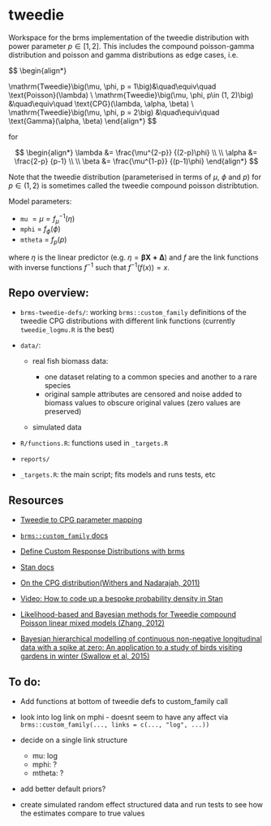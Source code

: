 # tweedie
Workspace for the brms implementation of the tweedie distribution with power parameter $p \in[1, 2]$. This includes the compound poisson-gamma distribution and poisson and gamma distributions as edge cases, i.e.

$$
\begin{align*}

\mathrm{Tweedie}\big(\mu, \phi, p = 1\big)&\quad\equiv\quad \text{Poisson}(\lambda) \\
\mathrm{Tweedie}\big(\mu, \phi, p\in (1, 2)\big) &\quad\equiv\quad  \text{CPG}(\lambda, \alpha, \beta) \\
\mathrm{Tweedie}\big(\mu, \phi, p = 2\big) &\quad\equiv\quad  \text{Gamma}(\alpha, \beta)
\end{align*}
$$

for

$$
\begin{align*}
\lambda &= \frac{\mu^{2-p}}
               {(2-p)\phi} \\ \\
\alpha &= \frac{2-p}
               {p-1}  \\ \\
\beta &= \frac{\mu^{1-p}}
              {(p-1)\phi}
\end{align*}
$$


Note that the tweedie distribution (parameterised in terms of $\mu$, $\phi$ and $p$) for  $p \in (1, 2)$ is sometimes called the tweedie compound poisson distribtution.



Model parameters: 

* `mu`  $= \mu = f^{-1}_\mu(\eta)$
* `mphi` = $f_\phi(\phi)$
* `mtheta` = $f_p(p)$

where $\eta$ is the linear predictor (e.g. $\eta = \pmb{\beta X + \Delta}$) and $f$ are the link functions with inverse functions $f^{-1}$ such that $f^{-1}\big(f(x)\big) = x$.


## Repo overview: 

* `brms-tweedie-defs/`: working `brms::custom_family` definitions of the tweedie CPG distributions with different link functions (currently `tweedie_logmu.R` is the best)

* `data/`: 

  - real fish biomass data:
      - one dataset relating to a common species and another to a rare species
      - original sample attributes are censored and noise added to biomass values to obscure original values (zero values are preserved)

  - simulated data

* `R/functions.R`: functions used in `_targets.R`

* `reports/`

* `_targets.R`: the main script; fits models and runs tests, etc


## Resources

* [Tweedie to CPG parameter mapping](https://en.wikipedia.org/wiki/Compound_Poisson_distribution#Compound_Poisson_Gamma_distribution)

* [`brms::custom_family` docs](https://paul-buerkner.github.io/brms/reference/custom_family.html)

* [Define Custom Response Distributions with brms](https://cran.r-project.org/web/packages/brms/vignettes/brms_customfamilies.html)

* [Stan docs](https://mc-stan.org/users/documentation/)

* [On the CPG distribution(Withers and Nadarajah, 2011)](https://www.kybernetika.cz/content/2011/1/15/paper.pdf)

* [Video: How to code up a bespoke probability density in Stan](https://www.youtube.com/watch?v=CMSMtcMYHdM)

* [Likelihood-based and Bayesian methods for Tweedie compound Poisson linear mixed models (Zhang, 2012)](https://doi.org/10.1007/s11222-012-9343-7)

* [Bayesian hierarchical modelling of continuous non-negative longitudinal data with a spike at zero: An application to a study of birds visiting gardens in winter (Swallow et al, 2015)](https://doi.org/10.1002/bimj.201400081)


## To do: 

* Add functions at bottom of tweedie defs to custom_family call

* look into log link on mphi - doesnt seem to have any affect via `brms::custom_family(..., links = c(..., "log", ...))`

* decide on a single link structure
  - mu: log
  - mphi: ?
  - mtheta: ?

* add better default priors?

* create simulated random effect structured data and run tests to see how the estimates compare to true values